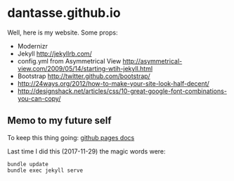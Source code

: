 dantasse.github.io
==================

Well, here is my website. Some props:

- Modernizr
- Jekyll http://jekyllrb.com/
- config.yml from Asymmetrical View http://asymmetrical-view.com/2009/05/14/starting-wtih-jekyll.html
- Bootstrap http://twitter.github.com/bootstrap/
- http://24ways.org/2012/how-to-make-your-site-look-half-decent/
- http://designshack.net/articles/css/10-great-google-font-combinations-you-can-copy/

## Memo to my future self

To keep this thing going:
[github pages docs](https://help.github.com/articles/setting-up-your-github-pages-site-locally-with-jekyll/#keeping-your-site-up-to-date-with-the-github-pages-gem)

Last time I did this (2017-11-29) the magic words were:
```
bundle update
bundle exec jekyll serve
```
